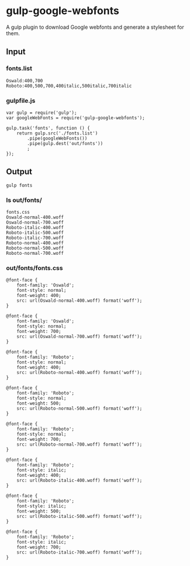 # gulp-google-webfonts

A gulp plugin to download Google webfonts and generate a stylesheet for them.

## Input

### fonts.list

    Oswald:400,700
    Roboto:400,500,700,400italic,500italic,700italic

### gulpfile.js

    var gulp = require('gulp');
    var googleWebFonts = require('gulp-google-webfonts');
    
    gulp.task('fonts', function () {
        return gulp.src('./fonts.list')
            .pipe(googleWebFonts())
            .pipe(gulp.dest('out/fonts'))
            ;
    });

## Output

`gulp fonts`

### ls out/fonts/

    fonts.css
    Oswald-normal-400.woff
    Oswald-normal-700.woff
    Roboto-italic-400.woff
    Roboto-italic-500.woff
    Roboto-italic-700.woff
    Roboto-normal-400.woff
    Roboto-normal-500.woff
    Roboto-normal-700.woff

### out/fonts/fonts.css

    @font-face {
    	font-family: 'Oswald';
    	font-style: normal;
    	font-weight: 400;
    	src: url(Oswald-normal-400.woff) format('woff');
    }
    
    @font-face {
    	font-family: 'Oswald';
    	font-style: normal;
    	font-weight: 700;
    	src: url(Oswald-normal-700.woff) format('woff');
    }
    
    @font-face {
    	font-family: 'Roboto';
    	font-style: normal;
    	font-weight: 400;
    	src: url(Roboto-normal-400.woff) format('woff');
    }
    
    @font-face {
    	font-family: 'Roboto';
    	font-style: normal;
    	font-weight: 500;
    	src: url(Roboto-normal-500.woff) format('woff');
    }
    
    @font-face {
    	font-family: 'Roboto';
    	font-style: normal;
    	font-weight: 700;
    	src: url(Roboto-normal-700.woff) format('woff');
    }
    
    @font-face {
    	font-family: 'Roboto';
    	font-style: italic;
    	font-weight: 400;
    	src: url(Roboto-italic-400.woff) format('woff');
    }
    
    @font-face {
    	font-family: 'Roboto';
    	font-style: italic;
    	font-weight: 500;
    	src: url(Roboto-italic-500.woff) format('woff');
    }
    
    @font-face {
    	font-family: 'Roboto';
    	font-style: italic;
    	font-weight: 700;
    	src: url(Roboto-italic-700.woff) format('woff');
    }
